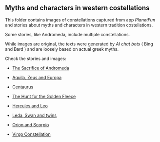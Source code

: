 ## Myths and characters in western costellations

This folder contains images of constellations captured from app *PlanetFun*
and stories about myths and characters in western tradition costellations.

Some stories, like Andromeda, include multiple constellations.

While images are original, the texts were generated by *AI chat bots* ( Bing and Bard )
and are loosely based on actual greek myths.

Check the stories and images:

* [The Sacrifice of Andromeda](Andromeda.md)

* [Aquila, Zeus and Europa](Aquila.md)

* [Centaurus](Centaurus.md)

* [The Hunt for the Golden Fleece](GoldenFleece.md)

* [Hercules and Leo](HerculesLeo.md)

* [Leda, Swan and twins](LedaSwanGemini.md)

* [Orion and Scorpio](OrionAndScorpio.md)

* [Virgo Constellation](Virgo.md)



